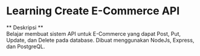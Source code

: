 # Learning Create E-Commerce API

** Deskripsi ** <br>
Belajar membuat sistem API untuk E-Commerce yang dapat Post, Put, Update, dan Delete pada database. Dibuat menggunakan NodeJs, Express, dan PostgreQL.



